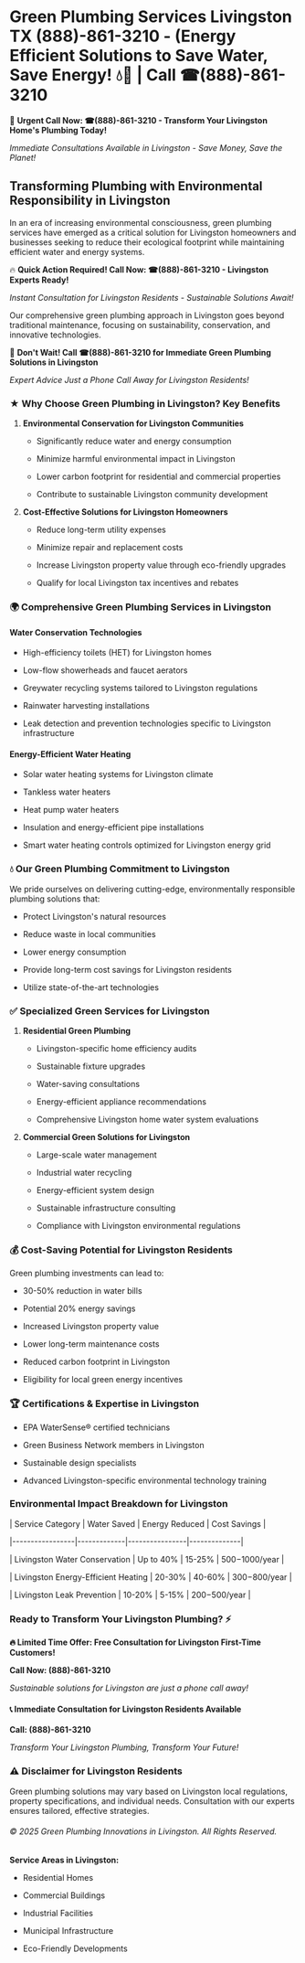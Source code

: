 # Green Plumbing Services Livingston TX (888)-861-3210 - (Energy Efficient Solutions to Save Water, Save Energy! 💧🌿 | Call ☎(888)-861-3210

🚨 **Urgent Call Now: ☎(888)-861-3210 - Transform Your Livingston Home's Plumbing Today!**
*Immediate Consultations Available in Livingston - Save Money, Save the Planet!*

## Transforming Plumbing with Environmental Responsibility in Livingston

In an era of increasing environmental consciousness, green plumbing services have emerged as a critical solution for Livingston homeowners and businesses seeking to reduce their ecological footprint while maintaining efficient water and energy systems. 

🔥 **Quick Action Required! Call Now: ☎(888)-861-3210 - Livingston Experts Ready!**
*Instant Consultation for Livingston Residents - Sustainable Solutions Await!*

Our comprehensive green plumbing approach in Livingston goes beyond traditional maintenance, focusing on sustainability, conservation, and innovative technologies.

🚨 **Don't Wait! Call ☎(888)-861-3210 for Immediate Green Plumbing Solutions in Livingston**
*Expert Advice Just a Phone Call Away for Livingston Residents!*

### ★ Why Choose Green Plumbing in Livingston? Key Benefits

1. **Environmental Conservation for Livingston Communities** 
   - Significantly reduce water and energy consumption
   - Minimize harmful environmental impact in Livingston
   - Lower carbon footprint for residential and commercial properties
   - Contribute to sustainable Livingston community development

2. **Cost-Effective Solutions for Livingston Homeowners** 
   - Reduce long-term utility expenses
   - Minimize repair and replacement costs
   - Increase Livingston property value through eco-friendly upgrades
   - Qualify for local Livingston tax incentives and rebates

### 🌍 Comprehensive Green Plumbing Services in Livingston

#### Water Conservation Technologies
- High-efficiency toilets (HET) for Livingston homes
- Low-flow showerheads and faucet aerators
- Greywater recycling systems tailored to Livingston regulations
- Rainwater harvesting installations
- Leak detection and prevention technologies specific to Livingston infrastructure

#### Energy-Efficient Water Heating
- Solar water heating systems for Livingston climate
- Tankless water heaters
- Heat pump water heaters
- Insulation and energy-efficient pipe installations
- Smart water heating controls optimized for Livingston energy grid

### 💧 Our Green Plumbing Commitment to Livingston

We pride ourselves on delivering cutting-edge, environmentally responsible plumbing solutions that:
- Protect Livingston's natural resources
- Reduce waste in local communities
- Lower energy consumption
- Provide long-term cost savings for Livingston residents
- Utilize state-of-the-art technologies

### ✅ Specialized Green Services for Livingston

1. **Residential Green Plumbing**
   - Livingston-specific home efficiency audits
   - Sustainable fixture upgrades
   - Water-saving consultations
   - Energy-efficient appliance recommendations
   - Comprehensive Livingston home water system evaluations

2. **Commercial Green Solutions for Livingston**
   - Large-scale water management
   - Industrial water recycling
   - Energy-efficient system design
   - Sustainable infrastructure consulting
   - Compliance with Livingston environmental regulations

### 💰 Cost-Saving Potential for Livingston Residents

Green plumbing investments can lead to:
- 30-50% reduction in water bills
- Potential 20% energy savings
- Increased Livingston property value
- Lower long-term maintenance costs
- Reduced carbon footprint in Livingston
- Eligibility for local green energy incentives

### 🏆 Certifications & Expertise in Livingston

- EPA WaterSense® certified technicians
- Green Business Network members in Livingston
- Sustainable design specialists
- Advanced Livingston-specific environmental technology training

### Environmental Impact Breakdown for Livingston

| Service Category | Water Saved | Energy Reduced | Cost Savings |
|-----------------|-------------|----------------|--------------|
| Livingston Water Conservation | Up to 40% | 15-25% | $500-$1000/year |
| Livingston Energy-Efficient Heating | 20-30% | 40-60% | $300-$800/year |
| Livingston Leak Prevention | 10-20% | 5-15% | $200-$500/year |

### Ready to Transform Your Livingston Plumbing? ⚡

**🔥 Limited Time Offer: Free Consultation for Livingston First-Time Customers!**

**Call Now: (888)-861-3210**
*Sustainable solutions for Livingston are just a phone call away!*

#### 📞 Immediate Consultation for Livingston Residents Available

**Call: (888)-861-3210**
*Transform Your Livingston Plumbing, Transform Your Future!*

### ⚠️ Disclaimer for Livingston Residents

Green plumbing solutions may vary based on Livingston local regulations, property specifications, and individual needs. Consultation with our experts ensures tailored, effective strategies.

###### © 2025 Green Plumbing Innovations in Livingston. All Rights Reserved.

**Service Areas in Livingston:** 
- Residential Homes
- Commercial Buildings
- Industrial Facilities
- Municipal Infrastructure
- Eco-Friendly Developments